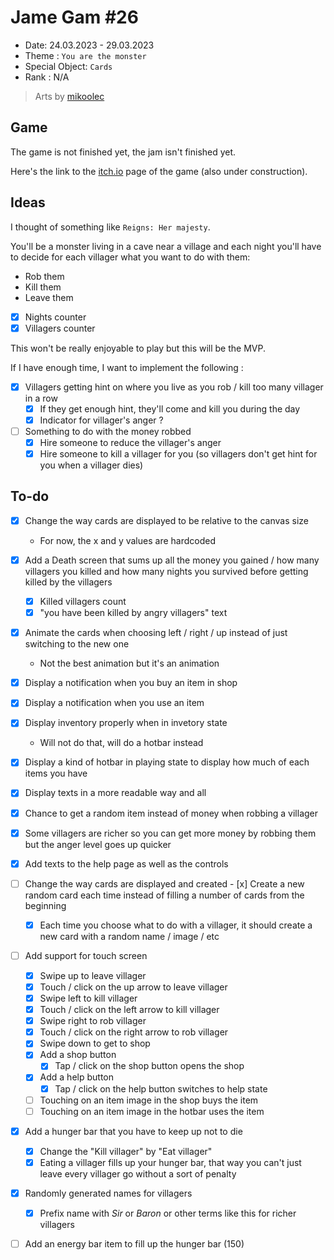 # Jame Gam #26

- Date: 24.03.2023 - 29.03.2023
- Theme : `You are the monster`
- Special Object: `Cards`
- Rank : N/A

> Arts by [mikoolec](https://mikoolec.itch.io/)


## Game

The game is not finished yet, the jam isn't finished yet.

Here's the link to the [itch.io](https://laendrun.itch.io/jame-gam-26) page of the game (also under construction).

## Ideas

I thought of something like `Reigns: Her majesty`.

You'll be a monster living in a cave near a village and each night you'll have to decide for each villager what you want to do with them:

- Rob them
- Kill them
- Leave them 

- [x] Nights counter
- [x] Villagers counter

This won't be really enjoyable to play but this will be the MVP.

If I have enough time, I want to implement the following :

- [x] Villagers getting hint on where you live as you rob / kill too many villager in a row
	- [x] If they get enough hint, they'll come and kill you during the day
	- [x] Indicator for villager's anger ?
- [ ] Something to do with the money robbed
	- [x] Hire someone to reduce the villager's anger
	- [x] Hire someone to kill a villager for you (so villagers don't get hint for you when a villager dies)

## To-do

- [x] Change the way cards are displayed to be relative to the canvas size
	- For now, the x and y values are hardcoded
- [x] Add a Death screen that sums up all the money you gained / how many villagers you killed and how many nights you survived before getting killed by the villagers
	- [x] Killed villagers count
	- [x] "you have been killed by angry villagers" text
- [x] Animate the cards when choosing left / right / up instead of just switching to the new one
	- Not the best animation but it's an animation
- [x] Display a notification when you buy an item in shop
- [x] Display a notification when you use an item
- [x] Display inventory properly when in invetory state
	- Will not do that, will do a hotbar instead
- [x] Display a kind of hotbar in playing state to display how much of each items you have
- [x] Display texts in a more readable way and all
- [x] Chance to get a random item instead of money when robbing a villager
- [x] Some villagers are richer so you can get more money by robbing them but the anger level goes up quicker
- [x] Add texts to the help page as well as the controls

- [ ] Change the way cards are displayed and created
	- [x] Create a new random card each time instead of filling a number of cards from the beginning
	- [x] Each time you choose what to do with a villager, it should create a new card with a random name / image / etc

- [ ] Add support for touch screen
	- [x] Swipe up to leave villager
	- [x] Touch / click on the up arrow to leave villager
	- [x] Swipe left to kill villager
	- [x] Touch / click on the left arrow to kill villager
	- [x] Swipe right to rob villager
	- [x] Touch / click on the right arrow to rob villager
	- [x] Swipe down to get to shop
	- [x] Add a shop button
		- [x] Tap / click on the shop button opens the shop
	- [x] Add a help button
		- [x] Tap / click on the help button switches to help state
	- [ ] Touching on an item image in the shop buys the item
	- [ ] Touching on an item image in the hotbar uses the item
- [x] Add a hunger bar that you have to keep up not to die
	- [x] Change the "Kill villager" by "Eat villager"
	- [x] Eating a villager fills up your hunger bar, that way you can't just leave every villager go without a sort of penalty
- [x] Randomly generated names for villagers
	- [x] Prefix name with *Sir* or *Baron* or other terms like this for richer villagers
- [ ] Add an energy bar item to fill up the hunger bar (150)